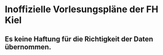 # Inoffizielle Vorlesungspläne der FH Kiel

## Es keine Haftung für die Richtigkeit der Daten übernommen.
